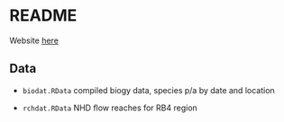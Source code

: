 # README

Website [here](https://sccwrp.shinyapps.io/flowecology/)

## Data

* `biodat.RData` compiled biogy data, species p/a by date and location

* `rchdat.RData` NHD flow reaches for RB4 region

